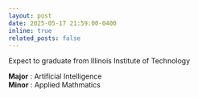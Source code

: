 ```yaml
---
layout: post
date: 2025-05-17 21:59:00-0400
inline: true
related_posts: false
---
```


Expect to graduate from Illinois Institute of Technology &nbsp;&nbsp;

**Major** : Artificial Intelligence  
**Minor** : Applied Mathmatics
